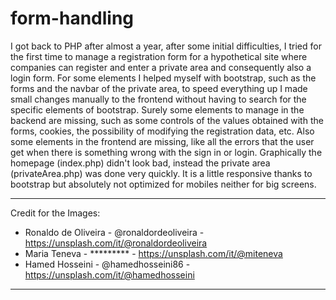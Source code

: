 # form-handling

I got back to PHP after almost a year, after some initial difficulties, I tried for the first time to manage a registration form for a hypothetical site where companies can register and enter a private area and consequently also a login form. For some elements I helped myself with bootstrap, such as the forms and the navbar of the private area, to speed everything up I made small changes manually to the frontend without having to search for the specific elements of bootstrap. Surely some elements to manage in the backend are missing, such as some controls of the values obtained with the forms, cookies, the possibility of modifying the registration data, etc. Also some elements in the frontend are missing, like all the errors that the user get when there is something wrong with the sign in or login. Graphically the homepage (index.php) didn't look bad, instead the private area (privateArea.php) was done very quickly. It is a little responsive thanks to bootstrap but absolutely not optimized for mobiles neither for big screens.

----
Credit for the Images: 
- Ronaldo de Oliveira - @ronaldordeoliveira - https://unsplash.com/it/@ronaldordeoliveira
- Maria Teneva - ********* - https://unsplash.com/it/@miteneva
- Hamed Hosseini - @hamedhosseini86 - https://unsplash.com/it/@hamedhosseini

----